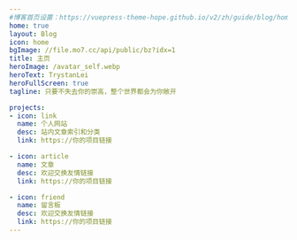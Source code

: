 ```yaml
---
#博客首页设置：https://vuepress-theme-hope.github.io/v2/zh/guide/blog/home.html
home: true
layout: Blog
icon: home
bgImage: //file.mo7.cc/api/public/bz?idx=1
title: 主页
heroImage: /avatar_self.webp
heroText: TrystanLei
heroFullScreen: true
tagline: 只要不失去你的崇高，整个世界都会为你敞开

projects:
- icon: link
  name: 个人网站
  desc: 站内文章索引和分类
  link: https://你的项目链接

- icon: article
  name: 文章
  desc: 欢迎交换友情链接
  link: https://你的项目链接

- icon: friend
  name: 留言板
  desc: 欢迎交换友情链接
  link: https://你的项目链接
---
```

